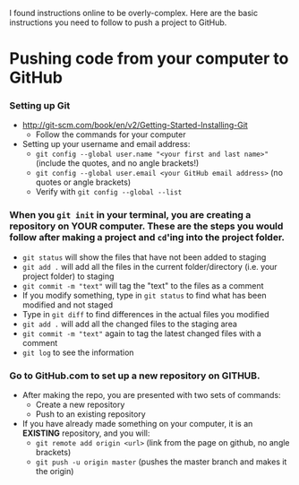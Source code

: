 I found instructions online to be overly-complex.  Here are the basic instructions you need to follow to push a project to GitHub.

# Pushing code from your computer to GitHub

### Setting up Git 
* http://git-scm.com/book/en/v2/Getting-Started-Installing-Git
  * Follow the commands for your computer
* Setting up your username and email address:
  * `git config --global user.name "<your first and last name>"` (include the quotes, and no angle brackets!)
  * `git config --global user.email <your GitHub email address>` (no quotes or angle brackets)
  * Verify with `git config --global --list`
  
### When you `git init` in your terminal, you are creating a repository on **YOUR** computer.  These are the steps you would follow after making a project and `cd`'ing into the **project** folder.
* `git status` will show the files that have not been added to staging
* `git add .` will add all the files in the current folder/directory (i.e. your project folder) to staging
* `git commit -m "text"` will tag the "text" to the files as a comment
* If you modify something, type in `git status` to find what has been modified and not staged
* Type in `git diff` to find differences in the actual files you modified
* `git add .` will add all the changed files to the staging area
* `git commit -m "text"` again to tag the latest changed files with a comment
* `git log` to see the information

### Go to GitHub.com to set up a new repository on **GITHUB**.
* After making the repo, you are presented with two sets of commands:
  * Create a new repository
  * Push to an existing repository
* If you have already made something on your computer, it is an **EXISTING** repository, and you will:
  * `git remote add origin <url>` (link from the page on github, no angle brackets)
  * `git push -u origin master` (pushes the master branch and makes it the origin)
